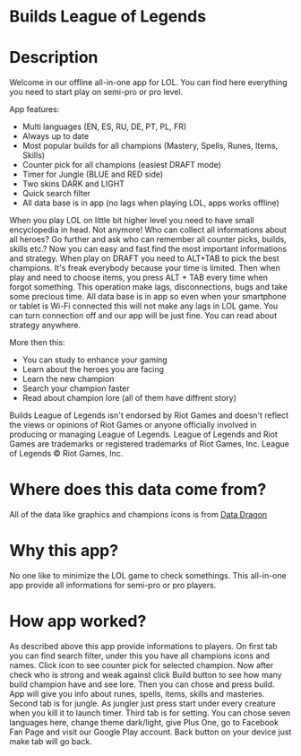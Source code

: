 # Builds League of Legends
# Description
Welcome in our offline all-in-one app for LOL.
You can find here everything you need to start play on semi-pro or pro level.

App features:
* Multi languages (EN, ES, RU, DE, PT, PL, FR)
* Always up to date
* Most popular builds for all champions (Mastery, Spells, Runes, Items, Skills)
* Counter pick for all champions (easiest DRAFT mode)
* Timer for Jungle (BLUE and RED side)
* Two skins DARK and LIGHT
* Quick search filter
* All data base is in app (no lags when playing LOL, apps works offline)

When you play LOL on little bit higher level you need to have small encyclopedia in head.
Not anymore!
Who can collect all informations about all heroes? Go further and ask who can remember all counter picks, builds, skills etc.?
Now you can easy and fast find the most important informations and strategy.
When play on DRAFT you need to ALT+TAB to pick the best champions. It's freak everybody because your time is limited.
Then when play and need to choose items, you press ALT + TAB every time when forgot something. This operation make lags, disconnections, bugs and take some precious time.
All data base is in app so even when your smartphone or tablet is Wi-Fi connected this will not make any lags in LOL game. You can turn connection off and our app will be just fine.
You can read about strategy anywhere.

More then this:
- You can study to enhance your gaming
- Learn about the heroes you are facing
- Learn the new champion
- Search your champion faster
- Read about champion lore (all of them have diffrent story)


Builds League of Legends isn't endorsed by Riot Games and doesn't reflect the views or opinions of Riot Games or anyone officially involved in producing or managing League of Legends. League of Legends and Riot Games are trademarks or registered trademarks of Riot Games, Inc. League of Legends © Riot Games, Inc.

# Where does this data come from?

All of the data like graphics and champions icons is from <a href="http://ddragon.leagueoflegends.com/tool/">Data Dragon</a>

# Why this app?
No one like to minimize the LOL game to check somethings. This all-in-one app provide all informations for semi-pro or pro players.

# How app worked?

As described above this app provide informations to players. On first tab you can find search filter, under this you have all champions icons and names. Click icon to see counter pick for selected champion. Now after check who is strong and weak against click Build button to see how many build champion have and see lore.
Then you can chose and press build. App will give you info about runes, spells, items, skills and masteries.
Second tab is for jungle. As jungler just press start under every creature when you kill it to launch timer.
Third tab is for setting. You can chose seven languages here, change theme dark/light, give Plus One, go to Facebook Fan Page and visit our Google Play account.
Back button on your device just make tab will go back.
